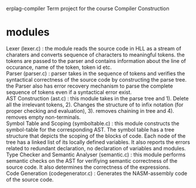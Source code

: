 erplag-compiler
Term project for the course Compiler Construction
# modules
Lexer (lexer.c) : the module reads the source code in HLL as a stream of charaters and converts sequence of characters to meaningful tokens. the tokens are passed to the parser and contains information about the line of occurance, name of the token, token id etc.\
Parser (parser.c) : parser takes in the sequence of tokens and verifies the syntactical correctness of the source code by constructing the parse tree. the Parser also has error recovery mechanism to parse the complete sequence of tokens even if a syntactical error exist.\
AST Construction (ast.c) : this module takes in the parse tree and 1). Delete all the irrelevant tokens, 2). Changes the structure of to infix notation (for proper checking and evaluation), 3). removes chaining in tree and 4). removes empty non-terminals.\
Symbol Table and Scoping (symboltable.c) : this module constructs the symbol-table for the corresponding AST. The symbol table has a tree structure that depicts the scoping of the blocks of code. Each node of the tree has a linked list of its locally defined variables. It also reports the errors related to redundant declaration, no declaration of variables and modules.\
Type Checker and Semantic Analyser (semantic.c) : this module performs semantic checks on the AST for verifiying semantic correctness of the source code. It also determines the correctness of the expressions.\
Code Generation (codegenerator.c) : Generates the NASM-assembly code of the source code.
